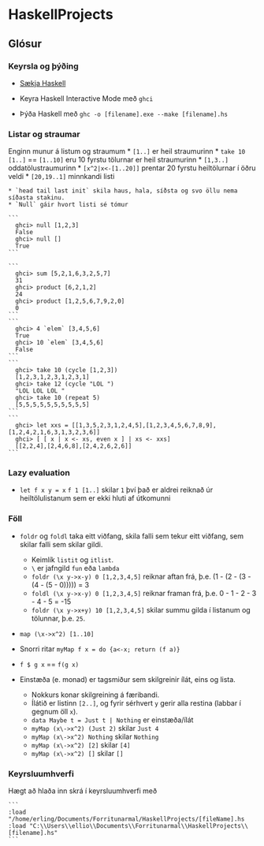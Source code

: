 # HaskellProjects

## Glósur
### Keyrsla og þýðing
* [Sækja Haskell](https://www.haskell.org/downloads)
* Keyra Haskell Interactive Mode með `ghci`

* Þýða Haskell með `ghc -o [filename].exe --make [filename].hs`

### Listar og straumar
Enginn munur á listum og straumum
    * `[1..]` er heil straumurinn
    * `take 10 [1..]` == `[1..10]` eru 10 fyrstu tölurnar er heil straumurinn
    * `[1,3..]` oddatölustraumurinn
    * `[x^2|x<-[1..20]]` prentar 20 fyrstu heiltölurnar í öðru veldi
    * `[20,19..1]` minnkandi listi
    
    * `head tail last init` skila haus, hala, síðsta og svo öllu nema síðasta stakinu. 
    * `Null` gáir hvort listi sé tómur
    
    ```
      ghci> null [1,2,3]  
      False  
      ghci> null []  
      True  
    ```
    
    ```
      ghci> sum [5,2,1,6,3,2,5,7]  
      31  
      ghci> product [6,2,1,2]  
      24  
      ghci> product [1,2,5,6,7,9,2,0]  
      0   
    ```
    ```
      ghci> 4 `elem` [3,4,5,6]  
      True  
      ghci> 10 `elem` [3,4,5,6]  
      False
    ```
    ```
      ghci> take 10 (cycle [1,2,3])  
      [1,2,3,1,2,3,1,2,3,1]  
      ghci> take 12 (cycle "LOL ")  
      "LOL LOL LOL "
      ghci> take 10 (repeat 5)
      [5,5,5,5,5,5,5,5,5,5]  
    ```
    ```
      ghci> let xxs = [[1,3,5,2,3,1,2,4,5],[1,2,3,4,5,6,7,8,9],[1,2,4,2,1,6,3,1,3,2,3,6]]  
      ghci> [ [ x | x <- xs, even x ] | xs <- xxs]  
      [[2,2,4],[2,4,6,8],[2,4,2,6,2,6]]  
    ```
    
### Lazy evaluation
 * `let f x y = x`   `f 1 [1..]`     skilar `1` því það er aldrei reiknað úr heiltölulistanum sem er ekki hluti af útkomunni

### Föll
* `foldr` og `foldl` taka eitt viðfang, skila falli sem tekur eitt viðfang, sem skilar falli sem skilar gildi.
    * Keimlík `listit` og `itlist`.
    * `\` er jafngild `fun` eða `lambda`
    * `foldr (\x y->x-y) 0 [1,2,3,4,5]` reiknar aftan frá, þ.e.  (1 - (2 - (3 - (4 - (5 - 0))))) = 3
    * `foldl (\x y->x-y) 0 [1,2,3,4,5]` reiknar framan frá, þ.e.  0 - 1 - 2 - 3 - 4 - 5 = -15
    * `foldr (\x y->x+y) 10 [1,2,3,4,5]` skilar summu gilda í listanum og tölunnar, þ.e. `25`.
* `map (\x->x^2) [1..10]`
* Snorri ritar `myMap f x = do {a<-x; return (f a)}`
* `f $ g x` == `f(g x)`

* Einstæða (e. monad) er tagsmiður sem skilgreinir ílát, eins og lista.
    * Nokkurs konar skilgreining á færibandi.
    * Ílátið er listinn `[2..]`, og fyrir sérhvert `y` gerir alla restina (labbar í gegnum öll `x`).
    * `data Maybe t = Just t | Nothing` er einstæða/ílát
    * `myMap (x\->x^2) (Just 2)` skilar `Just 4`
    * `myMap (x\->x^2) Nothing` skilar `Nothing`
    * `myMap (x\->x^2) [2]` skilar `[4]`
    * `myMap (x\->x^2) []` skilar `[]`
        

### Keyrsluumhverfi
Hægt að hlaða inn skrá í keyrsluumhverfi með

    ```
    :load "/home/erling/Documents/Forritunarmal/HaskellProjects/[fileName].hs
    :load "C:\\Users\\ellio\\Documents\\Forritunarmal\\HaskellProjects\\[filename].hs"
    ```
